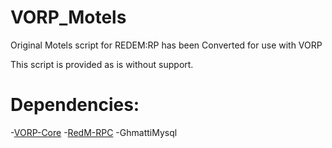 # VORP_Motels
Original Motels script for REDEM:RP has been Converted for use with VORP

This script is provided as is without support.

# Dependencies:
-[VORP-Core](https://github.com/VORPCORE/VORP-Core)
-[RedM-RPC](https://github.com/egerdnc/redm-rpc)
-GhmattiMysql
